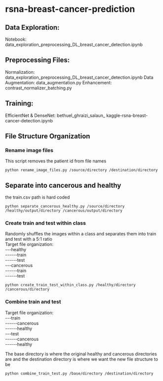 # rsna-breast-cancer-prediction
## Data Exploration:
Notebook: data_exploration_preprocessing_DL_breast_cancer_detection.ipynb

## Preprocessing Files:
Normalization: data_exploration_preprocessing_DL_breast_cancer_detection.ipynb
Data Augmentation: data_augmentation.py
Enhancement: contrast_normalizer_batching.py
## Training:
EfficientNet & DenseNet: bethuel_ghraizi_salaun_ kaggle-rsna-breast-cancer-detection.ipynb

## File Structure Organization
### Rename image files
This script removes the patient id from file names 
```
python rename_image_files.py /source/directory /destination/directory
```
## Separate into cancerous and healthy
the train.csv path is hard coded
```
python separate_cancerous_healthy.py /source/directory /healthy/output/directory /cancerous/output/directory
```

### Create train and test within class 
Randomly shuffles the images within a class and separates them into train and test with a 5:1 ratio <br />
Target file organization:<br />
---healthy <br />
------train <br />
------test <br />
---cancerous <br />
------train <br />
------test <br />

```
python create_train_test_within_class.py /healthy/directory /cancerous/directory
```

### Combine train and test
Target file organization:<br />
---train<br />
------cancerous<br />
------healthy<br />
---test<br />
------cancerous<br />
------healthy<br />

The base directory is where the original healthy and cancerous directories are and the destination directory is where we want the new file structure to be
```
python combine_train_test.py /base/directory /destination/directory
```

   
